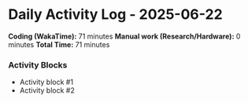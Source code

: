 # Daily Activity Log - 2025-06-22

**Coding (WakaTime):** 71 minutes
**Manual work (Research/Hardware):** 0 minutes
**Total Time:** 71 minutes

### Activity Blocks
- Activity block #1
- Activity block #2
